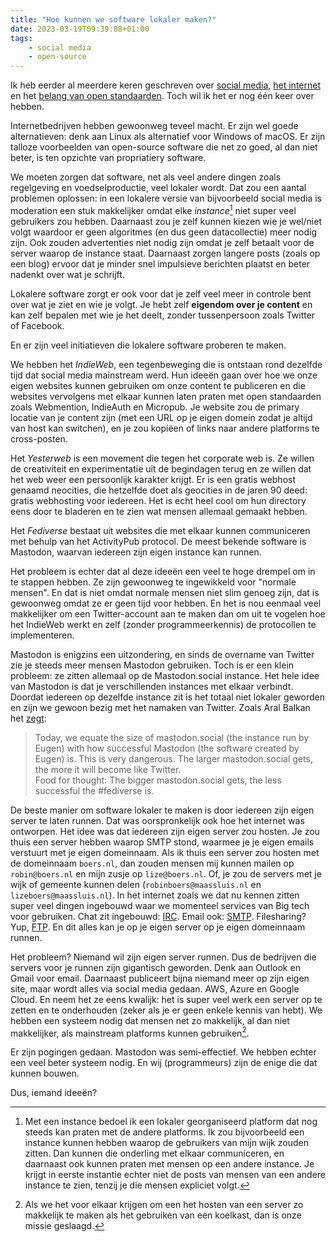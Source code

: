 ```yaml
---
title: "Hoe kunnen we software lokaler maken?"
date: 2023-03-19T09:39:08+01:00
tags:
    - social media
    - open-source
---
```


Ik heb eerder al meerdere keren geschreven over [social media](https://blog.geheimesite.nl/2021/12/social-media-wat-moeten-we-er-mee-aan.html), [het internet](https://blog.geheimesite.nl/post/red-het-internet-bouw-je-eigen-website/) en het [belang van open standaarden](https://blog.geheimesite.nl/post/belang-van-open-standaarden/). Toch wil ik het er nog één keer over hebben.

Internetbedrijven hebben gewoonweg teveel macht. Er zijn wel goede alternatieven: denk aan Linux als alternatief voor Windows of macOS. Er zijn talloze voorbeelden van open-source software die net zo goed, al dan niet beter, is ten opzichte van propriatiery software.

We moeten zorgen dat software, net als veel andere dingen zoals regelgeving en voedselproductie, veel lokaler wordt. Dat zou een aantal problemen oplossen: in een lokalere versie van bijvoorbeeld social media is moderation een stuk makkelijker omdat elke _instance_[^1] niet super veel gebruikers zou hebben. Daarnaast zou je zelf kunnen kiezen wie je wel/niet volgt waardoor er geen algoritmes (en dus geen datacollectie) meer nodig zijn. Ook zouden advertenties niet nodig zijn omdat je zelf betaalt voor de server waarop de instance staat. Daarnaast zorgen langere posts (zoals op een blog) ervoor dat je minder snel impulsieve berichten plaatst en beter nadenkt over wat je schrijft.

Lokalere software zorgt er ook voor dat je zelf veel meer in controle bent over wat je ziet en wie je volgt. Je hebt zelf **eigendom over je content** en kan zelf bepalen met wie je het deelt, zonder tussenpersoon zoals Twitter of Facebook.

En er zijn veel initiatieven die lokalere software proberen te maken.

We hebben het _IndieWeb_, een tegenbeweging die is ontstaan rond dezelfde tijd dat social media mainstream werd. Hun ideeën gaan over hoe we onze eigen websites kunnen gebruiken om onze content te publiceren en die websites vervolgens met elkaar kunnen laten praten met open standaarden zoals Webmention, IndieAuth en Micropub. Je website zou de primary locatie van je content zijn (met een URL op je eigen domein zodat je altijd van host kan switchen), en je zou kopiëen of links naar andere platforms te cross-posten.

Het _Yesterweb_ is een movement die tegen het corporate web is. Ze willen de creativiteit en experimentatie uit de begindagen terug en ze willen dat het web weer een persoonlijk karakter krijgt. Er is een gratis webhost genaamd neocities, die hetzelfde doet als geocities in de jaren 90 deed: gratis webhosting voor iedereen. Het is echt heel cool om hun directory eens door te bladeren en te zien wat mensen allemaal gemaakt hebben.

Het _Fediverse_ bestaat uit websites die met elkaar kunnen communiceren met behulp van het ActivityPub protocol. De meest bekende software is Mastodon, waarvan iedereen zijn eigen instance kan runnen.

Het probleem is echter dat al deze ideeën een veel te hoge drempel om in te stappen hebben. Ze zijn gewoonweg te ingewikkeld voor "normale mensen". En dat is niet omdat normale mensen niet slim genoeg zijn, dat is gewoonweg omdat ze er geen tijd voor hebben. En het is nou eenmaal veel makkelijker om een Twitter-account aan te maken dan om uit te vogelen hoe het IndieWeb werkt en zelf (zonder programmeerkennis) de protocollen te implementeren.

Mastodon is enigzins een uitzondering, en sinds de overname van Twitter zie je steeds meer mensen Mastodon gebruiken. Toch is er een klein probleem: ze zitten allemaal op de Mastodon.social instance. Het hele idee van Mastodon is dat je verschillenden instances met elkaar verbindt. Doordat iedereen op dezelfde instance zit is het totaal niet lokaler geworden en zijn we gewoon bezig met het namaken van Twitter. Zoals Aral Balkan het [zegt](https://ar.al/2022/11/09/is-the-fediverse-about-to-get-fryed-or-why-every-toot-is-also-a-potential-denial-of-service-attack/):

> Today, we equate the size of mastodon.social (the instance run by Eugen) with how successful Mastodon (the software created by Eugen) is. This is very dangerous. The larger mastodon.social gets, the more it will become like Twitter.  
> Food for thought: The bigger mastodon.social gets, the less successful the #fediverse is.

De beste manier om software lokaler te maken is door iedereen zijn eigen server te laten runnen. Dat was oorspronkelijk ook hoe het internet was ontworpen. Het idee was dat iedereen zijn eigen server zou hosten. Je zou thuis een server hebben waarop SMTP stond, waarmee je je eigen emails verstuurt met je eigen domeinnaam. Als ik thuis een server zou hosten met de domeinnaam `boers.nl`, dan zouden mensen mij kunnen mailen op `robin@boers.nl` en mijn zusje op `lize@boers.nl`. Of, je zou de servers met je wijk of gemeente kunnen delen (`robinboers@maassluis.nl` en `lizeboers@maassluis.nl`). In het internet zoals we dat nu kennen zitten super veel dingen ingebouwd waar we momenteel services van Big tech voor gebruiken. Chat zit ingebouwd: [IRC](https://en.wikipedia.org/wiki/Internet_Relay_Chat). Email ook: [SMTP](https://nl.wikipedia.org/wiki/Simple_Mail_Transfer_Protocol). Filesharing? Yup, [FTP](https://nl.wikipedia.org/wiki/File_transfer_protocol). En dit alles kan je op je eigen server op je eigen domeinnaam runnen.

Het probleem? Niemand wil zijn eigen server runnen. Dus de bedrijven die servers voor je runnen zijn gigantisch geworden. Denk aan Outlook en Gmail voor email. Daarnaast publiceert bijna niemand meer op zijn eigen site, maar wordt alles via social media gedaan. AWS, Azure en Google Cloud. En neem het ze eens kwalijk: het is super veel werk een server op te zetten en te onderhouden (zeker als je er geen enkele kennis van hebt). We hebben een systeem nodig dat mensen net zo makkelijk, al dan niet makkelijker, als mainstream platforms kunnen gebruiken[^2].

Er zijn pogingen gedaan. Mastodon was semi-effectief. We hebben echter een veel beter systeem nodig. En wij (programmeurs) zijn de enige die dat kunnen bouwen.

Dus, iemand ideeën?

[^1]: Met een instance bedoel ik een lokaler georganiseerd platform dat nog steeds kan praten met de andere platforms. Ik zou bijvoorbeeld een instance kunnen hebben waarop de gebruikers van mijn wijk zouden zitten. Dan kunnen die onderling met elkaar communiceren, en daarnaast ook kunnen praten met mensen op een andere instance. Je krijgt in eerste instantie echter niet de posts van mensen van een andere instance te zien, tenzij je die mensen expliciet volgt.
[^2]: Als we het voor elkaar krijgen om een het hosten van een server zo makkelijk te maken als het gebruiken van een koelkast, dan is onze missie geslaagd.

